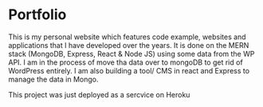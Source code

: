 # Portfolio
This is my personal website which features code example, websites and applications that I have developed over the years. It is done on the MERN stack (MongoDB, Express, React & Node JS) using some data from the WP API. I am in the process of move tha data over to mongoDB to get rid of WordPress entirely. I am also building a tool/ CMS in react and Express to manage the data in Mongo.

This project was just deployed as a sercvice on Heroku
